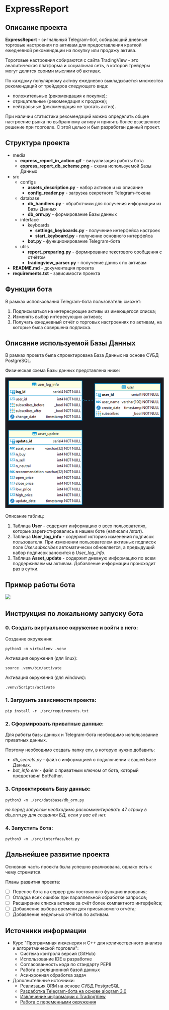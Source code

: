 # ExpressReport

## Описание проекта
**ExpressReport** - сигнальный Telegram-бот, собирающий дневные торговые настроения
по активам для предоставления краткой ежедневной рекомендации на покупку или продажу актива.

Тороговые настроения собираются с сайта TradingView - это аналитическая платформа и
социальная сеть, в которой трейдеры могут делится своими мыслями об активах.

По каждому популярному активу ежедневно выкладывается множество рекомендаций от трейдеров следующего вида:​
- положительные (рекомендация к покупке);
- отрицательные (рекомендация к продаже);
- нейтральные (рекомендация не трогать актив).

При наличии статистики рекомендаций можно определить общее настроение рынка по выбранному активу и принять более взвешенное решение при торговле.
С этой целью и был разработан данный проект.​

## Структура проекта

- media
  - **express_report_in_action.gif** - визуализация работы бота
  - **express_report_db_scheme.png** - схема используемой Базы Данных
- src
  - configs
    - **assets_description.py** - набор активов и их описание
    - **config_reader.py** - загрузка секретного Telegram-токена
  - database
    - **db_handlers.py** - обработчики для получения информации из Базы Данных 
    - **db_orm.py** - формирование Базы данных
  - interface
    - keyboards
      - **settings_keyboards.py** - получение интерфейса настроек
      - **start_keyboard.py** - получение основного интерфейса
    - **bot.py** - функционирование Telegram-бота
  - utils
    - **report_preparing.py** - формирование текстового сообщения с отчётом
    - **tradingview_parser.py** - получение данных по активам
- **README.md** - документация проекта
- **requirements.txt** - зависимости проекта

## Функции бота
В рамках использования Telegram-бота пользователь сможет:
1. Подписываться на интересующие активы из имеющегося списка;
2. Изменять выбор интересующих активов;
3. Получать ежедневный отчёт о торговых настроениях по активам, на которые была совершена подписка.
   
## Описание используемой Базы Данных
В рамках проекта была спроектирована База Данных на основе СУБД PostgreSQL.

Физическая схема Базы данных представлена ниже:

![](./media/express_report_db_scheme.png)

Описание таблиц:
1. Таблица **User** - содержит информацию о всех пользователях, которые зарегистировались в нашем боте (написали _/start_).
2. Таблица **User_log_info** - содержит историю изменений подписок пользователя. При изменении пользователем активных подписок поле _User.subscribes_ автоматически обновляется, а предыдущий набор подписок заносится в _User_log_info_.
3. Таблица **Asset_update** - содержит дневную информацию по всем поддерживаемым активам. Добавление информации происходит раз в сутки. 

## Пример работы бота

![](./media/express_report_in_action.gif)


## Инструкция по локальному запуску бота


### 0. Создать виртуальное окружение и войти в него:

Создание окружения:
```
python3 -m virtualenv .venv
```
Активация окружения (для linux):
```
source .venv/bin/activate
```
Активация окружения (для windows):
```
.venv/Scripts/activate
```
### 1. Загрузить зависимости проекта:
```
pip install -r ./src/requirements.txt 
```


### 2. Сформировать приватные данные:

Для работы базы данных и Telegram-бота необходимо использование приватных данных.

Поэтому необходимо создать папку env, в которую нужно добавить:
-  _db_secrets.py_ - файл с информацией о подключении к вашей Базе Данных.
-  _bot_info.env_ - файл с приватным ключом от бота, который предоставил BotFather.

### 3. Спроектировать Базу данных:
```
python3 -m ./src/database/db_orm.py
```
_но перед запуском необходимо раскомментировать 47 строку в db_orm.py для создания БД, если у вас её нет._

### 4. Запустить бота:
```
python3 -m ./src/interface/bot.py
```

## Дальнейшее развитие проекта

Основная часть проекта была успешно реализована, однако есть к чему стремится.

Планы развития проекта:
- [ ] Перенос бота на сервер для постоянного функционирования;
- [ ] Отладка всех ошибок при параллельной обработке запросов;
- [ ] Расширение списка активов за счёт более компактного интерфейса;
- [ ] Добавление выбора времени для присылаемого отчёта;
- [ ] Добавление недельных отчётов по активам.

## Источники информации

- Курс "Программная инженерия и C++ для количественного анализа и алгоритмической торговли":
  -  Система контроля версий (GitHub)
  -  Использование IDE в разработке
  -  Согласованность кода по стандарту PEP8
  -  Работа с реляционной базой данных
  -  Асинхронная обработка задач
- Дополнительные источники:
  -  [Реализация ORM на основе СУБД PostgreSQL](https://docs.sqlalchemy.org/en/20/orm/)
  -  [Разработка Telegram-бота на основе aiogram 3.0](https://docs.aiogram.dev/en/latest/)
  -  [Извлечение информации с TradingView](https://python-tradingview-ta.readthedocs.io/en/latest/)
  -  [Работа с переменными окружения](https://habr.com/ru/articles/472674/)
